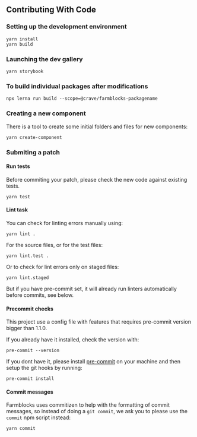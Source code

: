 ## Contributing With Code

### Setting up the development environment

```
yarn install
yarn build
```

### Launching the dev gallery
```
yarn storybook
```

### To build individual packages after modifications

```
npx lerna run build --scope=@crave/farmblocks-packagename
```

### Creating a new component

There is a tool to create some initial folders and files for new components:

```
yarn create-component
```

### Submiting a patch

#### Run tests

Before commiting your patch, please check the new code against existing tests.

```
yarn test
```

#### Lint task

You can check for linting errors manually using:

```
yarn lint .
```

For the source files, or for the test files:

```
yarn lint.test .
```

Or to check for lint errors only on staged files:

```
yarn lint.staged
```

But if you have pre-commit set, it will already run linters automatically before commits, see below.

#### Precommit checks

This project use a config file with features that requires pre-commit
version bigger than 1.1.0.

If you already have it installed, check the version with:

```
pre-commit --version
```

If you dont have it, please install 
[pre-commit](http://pre-commit.com/) on your machine and then 
setup the git hooks by running:

```
pre-commit install
```

#### Commit messages

Farmblocks uses commitizen to help with the formatting of commit messages,
so instead of doing a ``git commit``, we ask you to please use the ``commit`` 
npm script instead:

```
yarn commit
```

